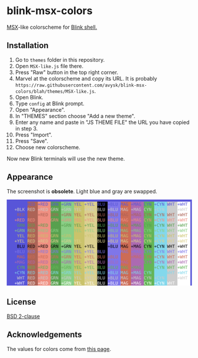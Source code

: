  # blink-msx-colors

[MSX](https://en.wikipedia.org/wiki/MSX)-like colorscheme for
[Blink shell.](https://blink.sh/)

## Installation

1. Go to `themes` folder in this repository.
2. Open `MSX-like.js` file there.
3. Press "Raw" button in the top right corner.
4. Marvel at the colorscheme and copy its URL. It is probably
   `https://raw.githubusercontent.com/avysk/blink-msx-colors/blah/themes/MSX-like.js`.
5. Open Blink.
6. Type `config` at Blink prompt.
7. Open "Appearance".
8. In "THEMES" section choose "Add a new theme".
9. Enter any name and paste in "JS THEME FILE" the URL you have copied in
   step 3.
10. Press "Import".
11. Press "Save".
12. Choose new colorscheme.

Now new Blink terminals will use the new theme.

## Appearance

The screenshot is **obsolete**. Light blue and gray are swapped.

![Screenshot](screenshots/MSX-like.png)

## License

[BSD 2-clause](LICENSE)

## Acknowledgements

The values for colors come from
[this page](https://paulwratt.github.io/programmers-palettes/HW-MSX/HW-MSX-palettes.html).
